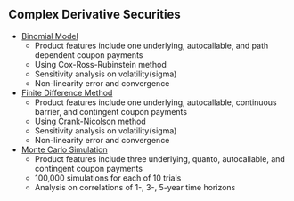 ## Complex Derivative Securities
- [Binomial Model](UIUC-FIN514/blob/main/1_Binomial_Model/Project1.WUB.ipynb)
    - Product features include one underlying, autocallable, and path dependent coupon payments
    - Using Cox-Ross-Rubinstein method
    - Sensitivity analysis on volatility(sigma)
    - Non-linearity error and convergence
- [Finite Difference Method](UIUC-FIN514/blob/main/2_Finite_Difference/Project2.WUB.ipynb)
    - Product features include one underlying, autocallable, continuous barrier, and contingent coupon payments
    - Using Crank-Nicolson method
    - Sensitivity analysis on volatility(sigma)
    - Non-linearity error and convergence
- [Monte Carlo Simulation](UIUC-FIN514/blob/main/3_Monte_Carlo/Project3.WUB.ipynb)
    - Product features include three underlying, quanto, autocallable, and contingent coupon payments
    - 100,000 simulations for each of 10 trials
    - Analysis on correlations of 1-, 3-, 5-year time horizons
